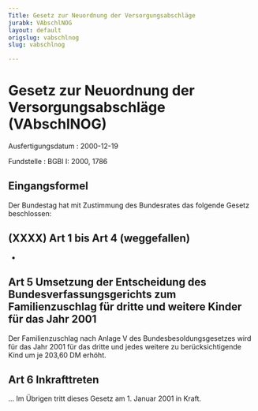 ```yaml
---
Title: Gesetz zur Neuordnung der Versorgungsabschläge
jurabk: VAbschlNOG
layout: default
origslug: vabschlnog
slug: vabschlnog

---
```


# Gesetz zur Neuordnung der Versorgungsabschläge (VAbschlNOG)

Ausfertigungsdatum
:   2000-12-19

Fundstelle
:   BGBl I: 2000, 1786

## Eingangsformel

Der Bundestag hat mit Zustimmung des Bundesrates das folgende Gesetz
beschlossen:

## (XXXX) Art 1 bis Art 4 (weggefallen)

-

## Art 5 Umsetzung der Entscheidung des Bundesverfassungsgerichts zum Familienzuschlag für dritte und weitere Kinder für das Jahr 2001

Der Familienzuschlag nach Anlage V des Bundesbesoldungsgesetzes wird
für das Jahr 2001 für das dritte und jedes weitere zu
berücksichtigende Kind um je 203,60 DM erhöht.

## Art 6 Inkrafttreten

... Im Übrigen tritt dieses Gesetz am 1. Januar 2001 in Kraft.

